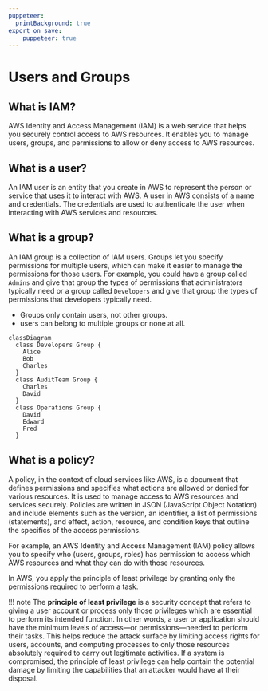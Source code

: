 ```yaml
---
puppeteer:
  printBackground: true
export_on_save:
    puppeteer: true
---
```


# Users and Groups

## What is IAM?

AWS Identity and Access Management (IAM) is a web service that helps you securely control access to AWS resources. It enables you to manage users, groups, and permissions to allow or deny access to AWS resources.

## What is a user?

An IAM user is an entity that you create in AWS to represent the person or service that uses it to interact with AWS. A user in AWS consists of a name and credentials. The credentials are used to authenticate the user when interacting with AWS services and resources.

## What is a group?

An IAM group is a collection of IAM users. Groups let you specify permissions for multiple users, which can make it easier to manage the permissions for those users. For example, you could have a group called `Admins` and give that group the types of permissions that administrators typically need or a group called `Developers` and give that group the types of permissions that developers typically need.

- Groups only contain users, not other groups.
- users can belong to multiple groups or none at all.

```mermaid
classDiagram
  class Developers Group {
    Alice 
    Bob
    Charles
  }
  class AuditTeam Group {
    Charles
    David
  } 
  class Operations Group {
    David
    Edward
    Fred
  }
```

## What is a policy?

A policy, in the context of cloud services like AWS, is a document that defines permissions and specifies what actions are allowed or denied for various resources. It is used to manage access to AWS resources and services securely. Policies are written in JSON (JavaScript Object Notation) and include elements such as the version, an identifier, a list of permissions (statements), and effect, action, resource, and condition keys that outline the specifics of the access permissions.

For example, an AWS Identity and Access Management (IAM) policy allows you to specify who (users, groups, roles) has permission to access which AWS resources and what they can do with those resources.

In AWS, you apply the principle of least privilege by granting only the permissions required to perform a task.

!!! note
    The **principle of least privilege** is a security concept that refers to giving a user account or process only those privileges which are essential to perform its intended function. In other words, a user or application should have the minimum levels of access—or permissions—needed to perform their tasks. This helps reduce the attack surface by limiting access rights for users, accounts, and computing processes to only those resources absolutely required to carry out legitimate activities. If a system is compromised, the principle of least privilege can help contain the potential damage by limiting the capabilities that an attacker would have at their disposal.
